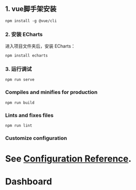 ## 1. vue脚手架安装
```
npm install -g @vue/cli
```

### 2. 安装 ECharts
进入项目文件夹后，安装 ECharts：
```
npm install echarts
```

### 3. 运行调试
```
npm run serve
```

### Compiles and minifies for production
```
npm run build
```

### Lints and fixes files
```
npm run lint
```

### Customize configuration
See [Configuration Reference](https://cli.vuejs.org/config/).
=======
# Dashboard

